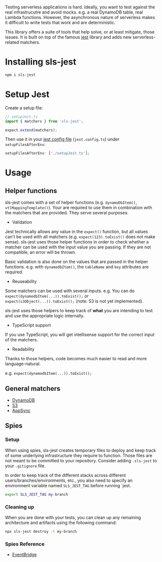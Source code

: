 Testing serverless applications is hard. Ideally, you want to test against the real infrastrucutre and avoid mocks. e.g. a real DynamoDB table, real Lambda functions. However, the asynchronous nature of serverless makes it difficult to write tests that work and are deterministic.

This library offers a suite of tools that help solve, or at least mitigate, those issues. It is built on top of the famous [jest](https://jestjs.io/docs/getting-started) library and adds new serverless-related matchers.

# Installing sls-jest

```bash
npm i sls-jest
```

# Setup Jest

Create a setup file:

```ts
// setupJest.ts
import { matchers } from 'sls-jest';

expect.extend(matchers);
```

Then use it in your [jest config file](https://jestjs.io/docs/configuration) (`jest.config.ts`) under `setupFilesAfterEnv`:

```ts
setupFilesAfterEnv: ['./setupJest.ts'];
```

# Usage

## Helper functions

sls-jest comes with a set of helper functions (e.g. `dynamoDbItem()`, `vtlMappingTemplate()`). Your are required to use them in combination with the matchers that are provided. They serve several purposes:

- Validation

Jest technically allows any value in the `expect()` function, but all values can't be used with all matchers (e.g. `expect(123).toExist()` does not make sense). sls-jest uses those helper functions in order to check whether a matcher can be used with the input value you are passing. If they are not compatible, an error will be thrown.

Basic validation is also done on the values that are passed in the helper functions. e.g. with `dynamodbItem()`, the `tableName` and `key` attributes are required.

- Reuseability

Some matchers can be used with several inputs. e.g. You can do `expect(dynamodbItem(...)).toExist();` or `expect(s3Object(...)).toExist();` (note: S3 is not yet implemented).

sls-jest uses those helpers to keep track of **what** you are intending to test and use the appropriate logic internally.

- TypeScript support

If you use TypeScript, you will get intellisense support for the correct input of the matchers.

- Readability

Thanks to those helpers, code becomes much easier to read and more language-natural.

e.g. `expect(dynamodbItem(...)).toExist();`

## General matchers

- [DynamoDB](doc/matchers/dynamodb.md)
- [S3](doc/matchers/s3.md)
- [AppSync](doc/matchers/appsync.md)

## Spies

### Setup

When using spies, sls-jest creates temporary files to deploy and keep track of some underlying infrastructure they require to function. Those files are not meant to be committed to your repository. Consider adding `.sls-jest` to your `.gitignore` file.

In order to keep track of the different stacks across different users/branches/environments, etc., you also need to specify an environment variable named `SLS_JEST_TAG` before running `jest.

```bash
export SLS_JEST_TAG my-branch
```

### Cleaning up

When you are done with your tests, you can clean up any remaining architecture and artifacts using the following command:

```bash
npx sls-jest destroy -t my-branch
```

### Spies Reference

- [EventBridge](doc/spies/eventbridge.md)
